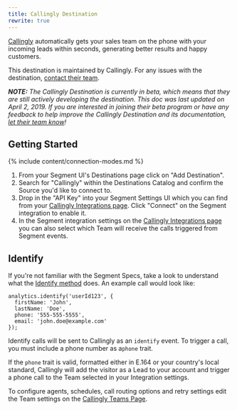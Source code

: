 ```yaml
---
title: Callingly Destination
rewrite: true
---
```


[Callingly](https://callingly.com/?utm_source=segmentio&utm_medium=docs&utm_campaign=partners) automatically gets your sales team on the phone with your incoming leads within seconds, generating better results and happy customers.

This destination is maintained by Callingly. For any issues with the destination, [contact their team](mailto:support@callingly.com).

_**NOTE:** The Callingly Destination is currently in beta, which means that they are still actively developing the destination. This doc was last updated on April 2, 2019. If you are interested in joining their beta program or have any feedback to help improve the Callingly Destination and its documentation, [let their team know](mailto:support@callingly.com)!_


## Getting Started

{% include content/connection-modes.md %}

1. From your Segment UI's Destinations page click on "Add Destination".
2. Search for "Callingly" within the Destinations Catalog and confirm the Source you'd like to connect to.
3. Drop in the "API Key" into your Segment Settings UI which you can find from your [Callingly Integrations page](https://callingly.com/dashboard/integrations). Click "Connect" on the Segment integration to enable it.
4. In the Segment integration settings on the [Callingly Integrations page](https://callingly.com/dashboard/integrations) you can also select which Team will receive the calls triggered from Segment events.

## Identify

If you're not familiar with the Segment Specs, take a look to understand what the [Identify method](https://segment.com/docs/connections/spec/identify/) does. An example call would look like:

```
analytics.identify('userId123', {
  firstName: 'John',
  lastName: 'Doe',
  phone: '555-555-5555',
  email: 'john.doe@example.com'
});
```

Identify calls will be sent to Callingly as an `identify` event. To trigger a call, you must include a phone number as a`phone` trait.

If the `phone` trait is valid, formatted either in E.164 or your country's local standard, Callingly will add the visitor as a Lead to your account and trigger a phone call to the Team selected in your Integration settings.

To configure agents, schedules, call routing options and retry settings edit the Team settings on the [Callingly Teams Page](https://callingly.com/dashboard/teams).

